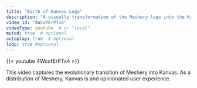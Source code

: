 ```yaml
---
title: "Birth of Kanvas Logo"
description: "A visually transformation of the Meshery logo into the Kanvas logo."
video_id: "4WcofErPTx4"
videoType: youtube  # or "local"
muted: true  # optional
autoplay: true  # optional
loop: true #optional
---
```


{{< youtube 4WcofErPTx4 >}}

This video captures the evolutionary transition of Meshery into Kanvas. As a distribution of Meshery, Kanvas is and opinionated user experience.

